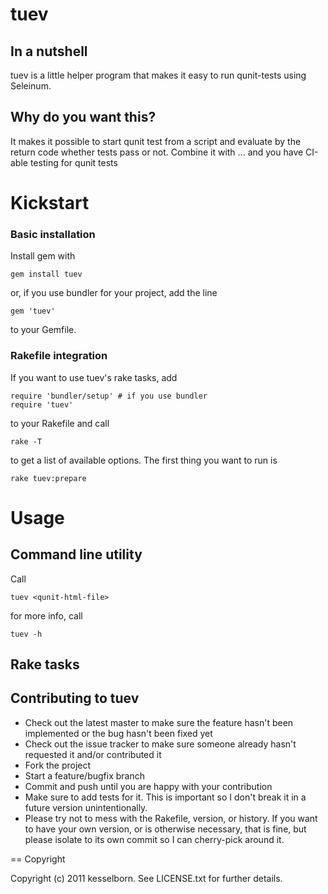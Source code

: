tuev
====

In a nutshell
-------------
tuev is a little helper program that makes it easy to run qunit-tests using 
Seleinum. 

Why do you want this?
---------------------
It makes it possible to start qunit test from a script and evaluate by the 
return code whether tests pass or not. Combine it with ... and you have
CI-able testing for qunit tests

Kickstart
=========
### Basic installation

Install gem with

    gem install tuev

or, if you use bundler for your project, add the line

    gem 'tuev'

to your Gemfile. 

### Rakefile integration

If you want to use tuev's rake tasks, add 

    require 'bundler/setup' # if you use bundler
    require 'tuev'

to your Rakefile and call
    
    rake -T

to get a list of available options. The first thing you want to run is

    rake tuev:prepare


Usage
=====
Command line utility
--------------------
Call

    tuev <qunit-html-file>

for more info, call

    tuev -h

Rake tasks
----------


Contributing to tuev
--------------------
* Check out the latest master to make sure the feature hasn't been implemented or the bug hasn't been fixed yet
* Check out the issue tracker to make sure someone already hasn't requested it and/or contributed it
* Fork the project
* Start a feature/bugfix branch
* Commit and push until you are happy with your contribution
* Make sure to add tests for it. This is important so I don't break it in a future version unintentionally.
* Please try not to mess with the Rakefile, version, or history. If you want to have your own version, or is otherwise necessary, that is fine, but please isolate to its own commit so I can cherry-pick around it.

== Copyright

Copyright (c) 2011 kesselborn. See LICENSE.txt for
further details.

